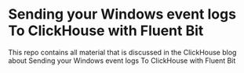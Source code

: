 # Sending your Windows event logs To ClickHouse with Fluent Bit

This repo contains all material that is discussed in the ClickHouse blog about Sending your Windows event logs To ClickHouse with Fluent Bit 
